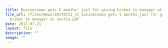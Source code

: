 ```yaml
---
title: Businessman gets 5 months' jail for giving bribes to manager at Nestle
file_url: /files/News/20170721_st_businessman gets 5 months jail for giving
  bribes to manager at nestle.pdf
date: 2017-07-21
layout: file
description: ""
image: ""
---
```

